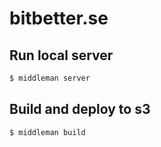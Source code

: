 # bitbetter.se

## Run local server

```bash
$ middleman server
```

## Build and deploy to s3

```bash
$ middleman build
```
